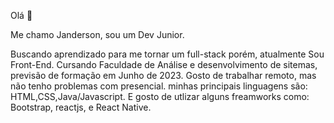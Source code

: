Olá 👋

Me chamo Janderson, sou um Dev Junior.

Buscando aprendizado para me tornar um full-stack
porém, atualmente Sou Front-End.
Cursando Faculdade de Análise e desenvolvimento de sitemas, previsão de formação em
Junho de 2023.
Gosto de trabalhar remoto, mas não tenho problemas com presencial.
minhas principais linguagens são:
HTML,CSS,Java/Javascript. 
E gosto de utlizar alguns freamworks como:
Bootstrap, reactjs, e React Native.
